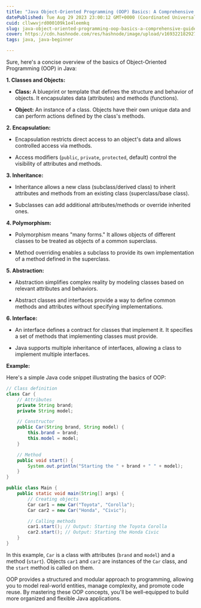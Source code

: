 ```yaml
---
title: "Java Object-Oriented Programming (OOP) Basics: A Comprehensive Guide"
datePublished: Tue Aug 29 2023 23:00:12 GMT+0000 (Coordinated Universal Time)
cuid: cllwwvjrd000109k1e4leemkq
slug: java-object-oriented-programming-oop-basics-a-comprehensive-guide
cover: https://cdn.hashnode.com/res/hashnode/image/upload/v1693221829270/64e30ffc-8f4a-4f8c-a3cf-fa0699ed7f95.png
tags: java, java-beginner

---
```


Sure, here's a concise overview of the basics of Object-Oriented Programming (OOP) in Java:

**1\. Classes and Objects:**

* **Class:** A blueprint or template that defines the structure and behavior of objects. It encapsulates data (attributes) and methods (functions).
    
* **Object:** An instance of a class. Objects have their own unique data and can perform actions defined by the class's methods.
    

**2\. Encapsulation:**

* Encapsulation restricts direct access to an object's data and allows controlled access via methods.
    
* Access modifiers (`public`, `private`, `protected`, default) control the visibility of attributes and methods.
    

**3\. Inheritance:**

* Inheritance allows a new class (subclass/derived class) to inherit attributes and methods from an existing class (superclass/base class).
    
* Subclasses can add additional attributes/methods or override inherited ones.
    

**4\. Polymorphism:**

* Polymorphism means "many forms." It allows objects of different classes to be treated as objects of a common superclass.
    
* Method overriding enables a subclass to provide its own implementation of a method defined in the superclass.
    

**5\. Abstraction:**

* Abstraction simplifies complex reality by modeling classes based on relevant attributes and behaviors.
    
* Abstract classes and interfaces provide a way to define common methods and attributes without specifying implementations.
    

**6\. Interface:**

* An interface defines a contract for classes that implement it. It specifies a set of methods that implementing classes must provide.
    
* Java supports multiple inheritance of interfaces, allowing a class to implement multiple interfaces.
    

**Example:**

Here's a simple Java code snippet illustrating the basics of OOP:

```java
// Class definition
class Car {
    // Attributes
    private String brand;
    private String model;

    // Constructor
    public Car(String brand, String model) {
        this.brand = brand;
        this.model = model;
    }

    // Method
    public void start() {
        System.out.println("Starting the " + brand + " " + model);
    }
}

public class Main {
    public static void main(String[] args) {
        // Creating objects
        Car car1 = new Car("Toyota", "Corolla");
        Car car2 = new Car("Honda", "Civic");

        // Calling methods
        car1.start(); // Output: Starting the Toyota Corolla
        car2.start(); // Output: Starting the Honda Civic
    }
}
```

In this example, `Car` is a class with attributes (`brand` and `model`) and a method (`start`). Objects `car1` and `car2` are instances of the `Car` class, and the `start` method is called on them.

OOP provides a structured and modular approach to programming, allowing you to model real-world entities, manage complexity, and promote code reuse. By mastering these OOP concepts, you'll be well-equipped to build more organized and flexible Java applications.